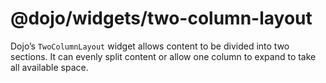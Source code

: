 <span class="citation" data-cites="dojo/widgets/two-column-layout">@dojo/widgets/two-column-layout</span>
=========================================================================================================

Dojo’s `TwoColumnLayout` widget allows content to be divided into two sections. It can evenly split content or allow one column to expand to take all available space.
